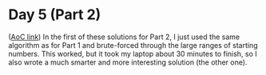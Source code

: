 # Day 5 (Part 2)
([AoC link](https://adventofcode.com/2023/day/5))
In the first of these solutions for Part 2, I just used the same algorithm as for Part 1 and brute-forced through the large ranges of starting numbers. This worked, but it took my laptop about 30 minutes to finish, so I also wrote a much smarter and more interesting solution (the other one).